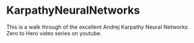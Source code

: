 # KarpathyNeuralNetworks
This is a walk through of the excellent Andrej Karpathy Neural Networks Zero to Hero video series on youtube.
